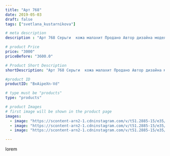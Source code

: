 ```yaml
---
title: "Арт 768"
date: 2019-05-03
draft: false
tags: ["svetlana_kustarnikova"]

# meta description
description : "Арт 768 Серьги  кожа малахит Продано Автор дизайна модели mea _ elena _"

# product Price
price: "3000"
priceBefore: "3600.0"

# Product Short Description
shortDescription: "Арт 768 Серьги  кожа малахит Продано Автор дизайна модели mea _ elena _"

#product ID
productID: "BxAipeXn-Vd"

# type must be "products"
type: "products"

# product Images
# first image will be shown in the product page
images:
  - image: "https://scontent-arn2-1.cdninstagram.com/v/t51.2885-15/e35/57417968_1351178735021320_6110353603518217805_n.jpg?se=8&tp=1&_nc_ht=scontent-arn2-1.cdninstagram.com&_nc_cat=104&_nc_ohc=y1USl_2hHrYAX_XGd7U&ccb=7-4&oh=0b660cfe1a43d3d1b25532d272fd6bf9&oe=608431AE&ig_cache_key=MjAzNTc3OTQwMzUzMjQ4Nzg5OA%3D%3D.2-ccb7-4"
  - image: "https://scontent-arn2-1.cdninstagram.com/v/t51.2885-15/e35/58411077_313649515973257_3095882236255157183_n.jpg?se=8&tp=1&_nc_ht=scontent-arn2-1.cdninstagram.com&_nc_cat=101&_nc_ohc=byDtfNkR4Z8AX_DfjoR&ccb=7-4&oh=be3ae0d2084bc4f73ffb39cd8b49f93f&oe=60828119&ig_cache_key=MjAzNTc3OTQwMzUwNzM2MzkxMQ%3D%3D.2-ccb7-4"
  - image: "https://scontent-arn2-1.cdninstagram.com/v/t51.2885-15/e35/60005459_118728635989353_6714590638653449066_n.jpg?tp=1&_nc_ht=scontent-arn2-1.cdninstagram.com&_nc_cat=109&_nc_ohc=9784twhoshcAX-nOtFe&ccb=7-4&oh=6d21221bbb4cebdcf7784b22c33ef39d&oe=6082DB64&ig_cache_key=MjAzNTc3OTQwMzU0MDk0ODg3NQ%3D%3D.2-ccb7-4"

---
```

lorem
